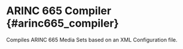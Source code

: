 # ARINC 665 Compiler {#arinc665_compiler}

Compiles ARINC 665 Media Sets based on an XML Configuration file.